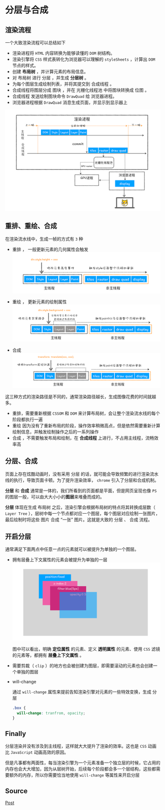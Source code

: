 # 分层与合成


## 渲染流程

一个大致渲染流程可以总结如下

- 渲染进程将 `HTML` 内容转换为能够读懂的 `DOM` 树结构。
- 渲染引擎将 `CSS` 样式表转化为浏览器可以理解的 `styleSheets` ，计算出 `DOM` 节点的样式。
- 创建 **布局树** ，并计算元素的布局信息。
- 对 布局树 进行 分层 ，并生成 **分层树** 。
- 为每个图层生成绘制列表，并将其提交到 合成线程 。
- 合成线程将图层分成 图块 ，并在 光栅化线程池 中将图块转换成 位图 。
- 合成线程 发送绘制图块命令 `DrawQuad` 给 浏览器进程。
- 浏览器进程根据 `DrawQuad` 消息生成页面，并显示到显示器上

![渲染流水线](./images/line.webp)


## 重排、重绘、合成

在渲染流水线中，生成一帧的方式有 `3` 种

- 重排 ， 一般更新元素的几何属性会触发
  ![重排](./images/reflow.webp)

- 重绘 ， 更新元素的绘制属性
  ![重绘](./images/repaint.webp)

- 合成
  ![合成](./images/gen.webp)


这三种方式的渲染路径是不同的，通常渲染路径越长，生成图像花费的时间就越多。

- 重排，需要重新根据 `CSSOM` 和 `DOM` 来计算布局树，会让整个渲染流水线的每个阶段都执行一遍
- 重绘 因为没有了重新布局的阶段，操作效率稍微高点，但是依然需要重新计算绘制信息，并触发绘制操作之后的一系列操作
- 合成 ，不需要触发布局和绘制，在 **合成线程** 上进行，不占用主线程，流畅效率高



## 分层、合成

页面上存在炫酷动画时，没有采用 分层 的话，就可能会导致频繁的进行渲染流水线的执行，导致页面卡顿。为了提升渲染效率， `chrome` 引入了分层和合成机制。

**分层** 和 **合成** 通常是一体的，我们所看到的页面都是平面，但是网页呈现也像 `PS` 的图层一般，可以由大大小小的**图层**来堆叠而成的。

**分层** 体现在生成 布局树 之后，渲染引擎会根据布局树的特点将其转换成层数（ `Layer Tree` ），层树中每一个节点都对应一个图层，每个图层对应绘制一张图片，最后绘制时将这些 图片 合成 “一张” 图片。这就是大致的 分层 、 合成 流程。


## 开启分层

通常满足下面两点中任意一点的元素就可以被提升为单独的一个图层。

- 拥有层叠上下文属性的元素会被提升为单独的一层
  ![分层](./images/layer.webp)
  
  图中可以看出，明确 **定位属性** 的元素、定义 **透明属性** 的元素、使用 `CSS` 滤镜的元素等，都拥有 **层叠上下文属性** 。

- 需要剪裁（ `clip` ）的地方也会被创建为图层，即需要滚动的元素也会创建一个单独的图层

- will-change

  通过 `will-change` 属性来提前告知渲染引擎对元素的一些特效变换，生成 分层

  ```css
  .box {
    will-change: tranfrom, opacity;
  }
  ```


## Finally

分层渲染并没有涉及到主线程，这样就大大提升了渲染的效率。这也是 `CSS` 动画比 `JavaScript` 动画高效的原因。

但是凡事都有两面性，每当渲染引擎为一个元素准备一个独立层的时候，它占用的内存也会大大增加，因为从层树开始，后续每个阶段都会多一个层结构，这些都需要额外的内存，所以你需要恰当地使用 `will-change` 等属性来开启分层


## Source

[Post](https://blog.poetries.top/browser-working-principle/)


